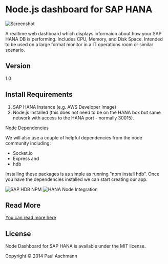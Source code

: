 Node.js dashboard for SAP HANA
=========

![Screenshot](http://scn.sap.com/servlet/JiveServlet/showImage/38-98373-337370/pastedImage_15.png)

A realtime web dashboard which displays informaion about how your SAP HANA DB is performing. Includes CPU, Memory, and Disk Space. Intended to be used on a large format monitor in a IT operations room or similar scenario.

Version
----

1.0

Install Requirements
----

1. SAP HANA Instance (e.g. AWS Developer Image)
2. Node.js installed (this does not need to be on the HANA box but same network with access to the HANA port - normally 30015).

Node Dependencies

We will also use a couple of helpful dependencies from the node community including: 
- Socket.io
- Express and 
- hdb 
 
Installing these packages is as simple as running "npm install hdb”. Once you have the dependencies installed we can start creating our app.

![SAP HDB NPM](https://nodei.co/npm/hdb.png?compact=true)
![HANA Node Integration](http://scn.sap.com/servlet/JiveServlet/downloadImage/38-98373-337377/474-400/pastedImage_35.png)


Read More
----
[You can read more here](http://scn.sap.com/community/developer-center/hana/blog/2013/12/05/nodejs-dashboard-for-sap-hana)

License
----

Node Dashboard for SAP HANA is available under the MIT license.

Copyright © 2014 Paul Aschmann

